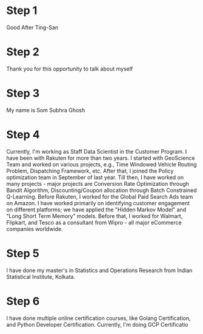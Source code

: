 # Step 1
Good After Ting-San

# Step 2
Thank you for this opportunity to talk about myself

# Step 3
My name is Som Subhra Ghosh

# Step 4
Currently, I'm working as Staff Data Scientist in the Customer Program. I have been with Rakuten for more than two years. I started with GeoScience Team and worked on various projects, e.g., Time Windowed Vehicle Routing Problem, Dispatching Framework, etc. After that, I joined the Policy optimization team in September of last year. Till then, I have worked on many projects - major projects are Conversion Rate Optimization through Bandit Algorithm, Discounting/Coupon allocation through Batch Constrained Q-Learning. Before Rakuten, I worked for the Global Paid Search Ads team on Amazon. I have worked primarily on identifying customer engagement on different platforms; we have applied the "Hidden Markov Model" and "Long Short Term Memory" models. Before that, I worked for Walmart, Flipkart, and Tesco as a consultant from Wipro - all major eCommerce companies worldwide.

# Step 5
I have done my master's in Statistics and Operations Research from Indian Statistical Institute, Kolkata. 

# Step 6
I have done multiple online certification courses, like Golang Certification, and Python Developer Certification. Currently, I'm doing GCP Certificatio